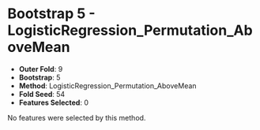 # Bootstrap 5 - LogisticRegression_Permutation_AboveMean

- **Outer Fold**: 9
- **Bootstrap**: 5
- **Method**: LogisticRegression_Permutation_AboveMean
- **Fold Seed**: 54
- **Features Selected**: 0

No features were selected by this method.
